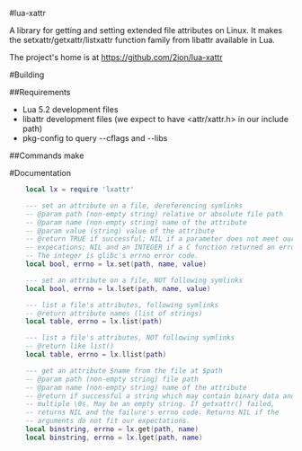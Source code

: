 #lua-xattr

A library for getting and setting extended file attributes on Linux. It
makes the setxattr/getxattr/listxattr function family from libattr
available in Lua. 

The project's home is at https://github.com/2ion/lua-xattr

#Building

##Requirements
* Lua 5.2 development files 
* libattr development files (we expect to have <attr/xattr.h> in our
  include path)
* pkg-config to query --cflags and --libs

##Commands
    make

#Documentation

```lua
    local lx = require 'lxattr'

    --- set an attribute on a file, dereferencing symlinks
    -- @param path (non-empty string) relative or absolute file path
    -- @param name (non-empty string) name of the attribute
    -- @param value (string) value of the attribute
    -- @return TRUE if successful; NIL if a parameter does not meet our
    -- expecations; NIL and an INTEGER if a C function returned an error.
    -- The integer is glibc's errno error code.
    local bool, errno = lx.set(path, name, value)

    --- set an attribute on a file, NOT following symlinks
    local bool, errno = lx.lset(path, name, value)

    --- list a file's attributes, following symlinks
    -- @return attribute names (list of strings)
    local table, errno = lx.list(path)

    --- list a file's attributes, NOT following symlinks
    -- @return like list()
    local table, errno = lx.llist(path)

    --- get an attribute $name from the file at $path
    -- @param path (non-empty string) file path
    -- @param name (non-empty string) name of the attribute
    -- @return if successful a string which may contain binary data and
    -- multiple \0s. May be an empty string. If getxattr() failed,
    -- returns NIL and the failure's errno code. Returns NIL if the
    -- arguments do not fit our expectations.
    local binstring, errno = lx.get(path, name)
    local binstring, errno = lx.lget(path, name)
```
